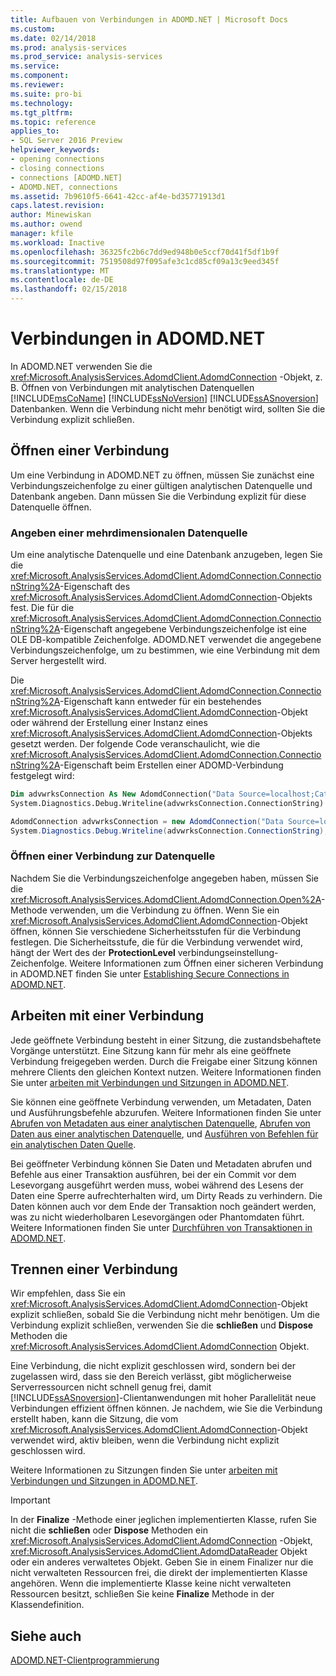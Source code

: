 ```yaml
---
title: Aufbauen von Verbindungen in ADOMD.NET | Microsoft Docs
ms.custom: 
ms.date: 02/14/2018
ms.prod: analysis-services
ms.prod_service: analysis-services
ms.service: 
ms.component: 
ms.reviewer: 
ms.suite: pro-bi
ms.technology: 
ms.tgt_pltfrm: 
ms.topic: reference
applies_to:
- SQL Server 2016 Preview
helpviewer_keywords:
- opening connections
- closing connections
- connections [ADOMD.NET]
- ADOMD.NET, connections
ms.assetid: 7b9610f5-6641-42cc-af4e-bd35771913d1
caps.latest.revision: 
author: Minewiskan
ms.author: owend
manager: kfile
ms.workload: Inactive
ms.openlocfilehash: 36325fc2b6c7dd9ed948b0e5ccf70d41f5df1b9f
ms.sourcegitcommit: 7519508d97f095afe3c1cd85cf09a13c9eed345f
ms.translationtype: MT
ms.contentlocale: de-DE
ms.lasthandoff: 02/15/2018
---
```

# <a name="connections-in-adomdnet"></a>Verbindungen in ADOMD.NET
  In ADOMD.NET verwenden Sie die <xref:Microsoft.AnalysisServices.AdomdClient.AdomdConnection> -Objekt, z. B. Öffnen von Verbindungen mit analytischen Datenquellen [!INCLUDE[msCoName](../../includes/msconame-md.md)] [!INCLUDE[ssNoVersion](../../includes/ssnoversion-md.md)] [!INCLUDE[ssASnoversion](../../includes/ssasnoversion-md.md)] Datenbanken. Wenn die Verbindung nicht mehr benötigt wird, sollten Sie die Verbindung explizit schließen.  
  
## <a name="opening-a-connection"></a>Öffnen einer Verbindung  
 Um eine Verbindung in ADOMD.NET zu öffnen, müssen Sie zunächst eine Verbindungszeichenfolge zu einer gültigen analytischen Datenquelle und Datenbank angeben. Dann müssen Sie die Verbindung explizit für diese Datenquelle öffnen.  
  
### <a name="specifying-a-multidimensional-data-source"></a>Angeben einer mehrdimensionalen Datenquelle  
 Um eine analytische Datenquelle und eine Datenbank anzugeben, legen Sie die <xref:Microsoft.AnalysisServices.AdomdClient.AdomdConnection.ConnectionString%2A>-Eigenschaft des <xref:Microsoft.AnalysisServices.AdomdClient.AdomdConnection>-Objekts fest. Die für die <xref:Microsoft.AnalysisServices.AdomdClient.AdomdConnection.ConnectionString%2A>-Eigenschaft angegebene Verbindungszeichenfolge ist eine OLE DB-kompatible Zeichenfolge. ADOMD.NET verwendet die angegebene Verbindungszeichenfolge, um zu bestimmen, wie eine Verbindung mit dem Server hergestellt wird.  
  
 Die <xref:Microsoft.AnalysisServices.AdomdClient.AdomdConnection.ConnectionString%2A>-Eigenschaft kann entweder für ein bestehendes <xref:Microsoft.AnalysisServices.AdomdClient.AdomdConnection>-Objekt oder während der Erstellung einer Instanz eines <xref:Microsoft.AnalysisServices.AdomdClient.AdomdConnection>-Objekts gesetzt werden. Der folgende Code veranschaulicht, wie die <xref:Microsoft.AnalysisServices.AdomdClient.AdomdConnection.ConnectionString%2A>-Eigenschaft beim Erstellen einer ADOMD-Verbindung festgelegt wird:  
  
```vb  
Dim advwrksConnection As New AdomdConnection("Data Source=localhost;Catalog=AdventureWorksAS")  
System.Diagnostics.Debug.Writeline(advwrksConnection.ConnectionString)  
```  
  
```csharp  
AdomdConnection advwrksConnection = new AdomdConnection("Data Source=localhost;Catalog=AdventureWorksAS");  
System.Diagnostics.Debug.Writeline(advwrksConnection.ConnectionString);  
```  
  
### <a name="opening-a-connection-to-the-data-source"></a>Öffnen einer Verbindung zur Datenquelle  
 Nachdem Sie die Verbindungszeichenfolge angegeben haben, müssen Sie die <xref:Microsoft.AnalysisServices.AdomdClient.AdomdConnection.Open%2A>-Methode verwenden, um die Verbindung zu öffnen. Wenn Sie ein <xref:Microsoft.AnalysisServices.AdomdClient.AdomdConnection>-Objekt öffnen, können Sie verschiedene Sicherheitsstufen für die Verbindung festlegen. Die Sicherheitsstufe, die für die Verbindung verwendet wird, hängt der Wert des der **ProtectionLevel** verbindungseinstellung-Zeichenfolge. Weitere Informationen zum Öffnen einer sicheren Verbindung in ADOMD.NET finden Sie unter [Establishing Secure Connections in ADOMD.NET](../../analysis-services/multidimensional-models-adomd-net-client/connections-in-adomd-net-establishing-secure-connections.md).  
  
## <a name="working-with-a-connection"></a>Arbeiten mit einer Verbindung  
 Jede geöffnete Verbindung besteht in einer Sitzung, die zustandsbehaftete Vorgänge unterstützt. Eine Sitzung kann für mehr als eine geöffnete Verbindung freigegeben werden. Durch die Freigabe einer Sitzung können mehrere Clients den gleichen Kontext nutzen. Weitere Informationen finden Sie unter [arbeiten mit Verbindungen und Sitzungen in ADOMD.NET](../../analysis-services/multidimensional-models-adomd-net-client/connections-in-adomd-net-working-with-connections-and-sessions.md).  
  
 Sie können eine geöffnete Verbindung verwenden, um Metadaten, Daten und Ausführungsbefehle abzurufen. Weitere Informationen finden Sie unter [Abrufen von Metadaten aus einer analytischen Datenquelle](../../analysis-services/multidimensional-models-adomd-net-client/retrieving-metadata-from-an-analytical-data-source.md), [Abrufen von Daten aus einer analytischen Datenquelle](../../analysis-services/multidimensional-models-adomd-net-client/retrieving-data-from-an-analytical-data-source.md), und [Ausführen von Befehlen für ein analytischen Daten Quelle](../../analysis-services/multidimensional-models-adomd-net-client/executing-commands-against-an-analytical-data-source.md).  
  
 Bei geöffneter Verbindung können Sie Daten und Metadaten abrufen und Befehle aus einer Transaktion ausführen, bei der ein Commit vor dem Lesevorgang ausgeführt werden muss, wobei während des Lesens der Daten eine Sperre aufrechterhalten wird, um Dirty Reads zu verhindern. Die Daten können auch vor dem Ende der Transaktion noch geändert werden, was zu nicht wiederholbaren Lesevorgängen oder Phantomdaten führt. Weitere Informationen finden Sie unter [Durchführen von Transaktionen in ADOMD.NET](../../analysis-services/multidimensional-models-adomd-net-client/connections-in-adomd-net-performing-transactions.md).  
  
## <a name="closing-a-connection"></a>Trennen einer Verbindung  
 Wir empfehlen, dass Sie ein <xref:Microsoft.AnalysisServices.AdomdClient.AdomdConnection>-Objekt explizit schließen, sobald Sie die Verbindung nicht mehr benötigen. Um die Verbindung explizit schließen, verwenden Sie die **schließen** und **Dispose** Methoden die <xref:Microsoft.AnalysisServices.AdomdClient.AdomdConnection> Objekt.  
  
 Eine Verbindung, die nicht explizit geschlossen wird, sondern bei der zugelassen wird, dass sie den Bereich verlässt, gibt möglicherweise Serverressourcen nicht schnell genug frei, damit [!INCLUDE[ssASnoversion](../../includes/ssasnoversion-md.md)]-Clientanwendungen mit hoher Parallelität neue Verbindungen effizient öffnen können. Je nachdem, wie Sie die Verbindung erstellt haben, kann die Sitzung, die vom <xref:Microsoft.AnalysisServices.AdomdClient.AdomdConnection>-Objekt verwendet wird, aktiv bleiben, wenn die Verbindung nicht explizit geschlossen wird.  
  
 Weitere Informationen zu Sitzungen finden Sie unter [arbeiten mit Verbindungen und Sitzungen in ADOMD.NET](../../analysis-services/multidimensional-models-adomd-net-client/connections-in-adomd-net-working-with-connections-and-sessions.md).  
  
> [!IMPORTANT]  
>  In der **Finalize** -Methode einer jeglichen implementierten Klasse, rufen Sie nicht die **schließen** oder **Dispose** Methoden ein <xref:Microsoft.AnalysisServices.AdomdClient.AdomdConnection> -Objekt, <xref:Microsoft.AnalysisServices.AdomdClient.AdomdDataReader> Objekt oder ein anderes verwaltetes Objekt. Geben Sie in einem Finalizer nur die nicht verwalteten Ressourcen frei, die direkt der implementierten Klasse angehören. Wenn die implementierte Klasse keine nicht verwalteten Ressourcen besitzt, schließen Sie keine **Finalize** Methode in der Klassendefinition.  
  
## <a name="see-also"></a>Siehe auch  
 [ADOMD.NET-Clientprogrammierung](../../analysis-services/multidimensional-models-adomd-net-client/adomd-net-client-programming.md)  
  
  
